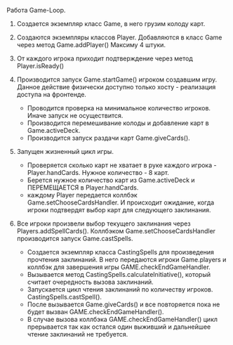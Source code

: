 Работа Game-Loop.

1. Создается экземпляр класс Game, в него грузим колоду карт.

2. Создаются экземпляры классов Player.
   Добавляются в класс Game через метод Game.addPlayer()
   Максиму 4 штуки.

3. От каждого игрока приходит подтверждение через метод Player.isReady()

4. Производится запуск Game.startGame() игроком создавшим игру.
   Данное действие физически доступно только хосту - реализация доступа на фронтенде.
    - Проводится проверка на минимальное количество игроков. Иначе запуск не осуществится.
    - Производится перемешивание колоды и добавление карт в Game.activeDeck.
    - Производится запуск раздачи карт Game.giveCards().

5. Запущен жизненный цикл игры.
    - Проверяется сколько карт не хватает в руке каждого игрока - Player.handCards.
      Нужное количество - 8 карт.
    - Берется нужное количество карт из Game.activeDeck и ПЕРЕМЕЩАЕТСЯ в Player.handCards.
    - каждому Player передается коллбэк Game.setChooseCardsHandler.
      И происходит ожидание, когда игроки подтвердят выбор карт для следующего заклинания.

6. Все игроки произвели выбор текущего заклинания через Players.addSpellCards().
   Коллбэком Game.setChooseCardsHandler производится запуск Game.castSpells.
    - Создается экземпляр класса CastingSpells для произведения прочтения заклинаний.
      В него передаются игроки Game.players и коллбэк для завершения игры GAME.checkEndGameHandler.
    - Вызывается метод CastingSpells.calculateInitiative(),
      который считает очередность вызова заклинаний.
    - Запускается цикл чтения заклинаний по количеству игроков. CastingSpells.castSpell().
    - После вызывается Game.giveCards() и все повторяется пока не будет вызван GAME.checkEndGameHandler().
    - В случае вызова коллбэка GAME.checkEndGameHandler() цикл прерывается
      так как остался один выживший и дальнейшее чтение заклинаний не требуется.
